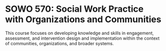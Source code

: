 # SOWO 570: Social Work Practice with Organizations and Communities

This course focuses on developing knowledge and skills in engagement, assessment, and intervention design and implementation within the context of communities, organizations, and broader systems.